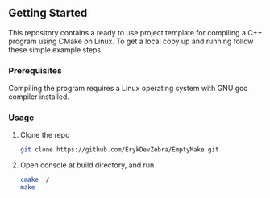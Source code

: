 <!-- GETTING STARTED -->
## Getting Started
This repository contains a ready to use project template for compiling a C++ program using CMake on Linux.
To get a local copy up and running follow these simple example steps.

### Prerequisites
Compiling the program requires a Linux operating system with GNU gcc compiler installed. 

### Usage
1. Clone the repo
   ```sh
   git clone https://github.com/ErykDevZebra/EmptyMake.git
   ```
2. Open console at build directory, and run
   ```sh
   cmake ./
   make
   ```
